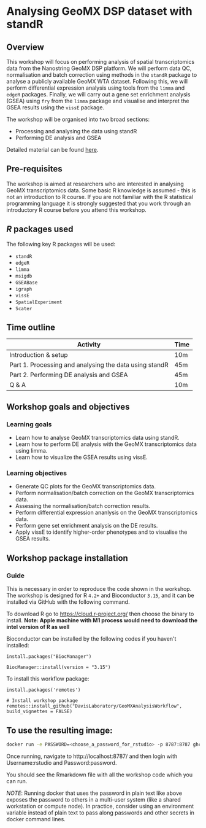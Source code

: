 # Analysing GeoMX DSP dataset with standR

## Overview

This workshop will focus on performing analysis of spatial transcriptomics data from the Nanostring GeoMX DSP platform. We will perform data QC, normalisation and batch correction using methods in the `standR` package to analyse a publicly available GeoMX WTA dataset. Following this, we will perform differential expression analysis using tools from the `limma` and `edgeR` packages. Finally, we will carry out a gene set enrichment analysis (GSEA) using `fry` from the `limma` package and visualise and interpret the GSEA results using the `vissE` package.

The workshop will be organised into two broad sections:
* Processing and analysing the data using standR
* Performing DE analysis and GSEA

Detailed material can be found [here](https://davislaboratory.github.io/GeoMXAnalysisWorkflow/).

## Pre-requisites 

The workshop is aimed at researchers who are interested in analysing GeoMX transcriptomics data. 
Some basic R knowledge is assumed - this is not an introduction to R course. 
If you are not familiar with the R statistical programming language it is strongly suggested that you work through an introductory R course before you attend this workshop.

## _R_ packages used

The following key R packages will be used: 

* `standR`
* `edgeR`
* `limma`
* `msigdb`
* `GSEABase`
* `igraph`
* `vissE`
* `SpatialExperiment`
* `Scater`

## Time outline

| Activity                                                        | Time |
|-----------------------------------------------------------------|------|
| Introduction & setup                                            | 10m  |
| Part 1. Processing and analysing the data using standR          | 45m  |
| Part 2. Performing DE analysis and GSEA                         | 45m  |
| Q & A                                                           | 10m  |


## Workshop goals and objectives

### Learning goals

 - Learn how to analyse GeoMX transcriptomics data using standR.
 - Learn how to perform DE analysis with the GeoMX transcriptomics data using limma.
 - Learn how to visualize the GSEA results using vissE.

### Learning objectives

 - Generate QC plots for the GeoMX transcriptomics data.
 - Perform normalisation/batch correction on the GeoMX transcriptomics data.
 - Assessing the normalisation/batch correction results.
 - Perform differential expression ananlysis on the GeoMX transcriptomics data.
 - Perform gene set enrichment analysis on the DE results.
 - Apply vissE to identify higher-order phenotypes and to visualise the GSEA results.

## Workshop package installation 

### Guide

This is necessary in order to reproduce the code shown in the workshop. 
The workshop is designed for R `4.2+` and Bioconductor `3.15`, and it can be installed via GitHub with the following command.

To download R go to https://cloud.r-project.org/ then choose the binary to install.
**Note: Apple machine with M1 process would need to download the intel version of R as well**

Bioconductor can be installed by the following codes if you haven't installed:

```
install.packages("BiocManager")

BiocManager::install(version = "3.15")
```

To install this workflow package:

```
install.packages('remotes')

# Install workshop package
remotes::install_github("DavisLaboratory/GeoMXAnalysisWorkflow", build_vignettes = FALSE)
```


## To use the resulting image:

```sh
docker run -e PASSWORD=<choose_a_password_for_rstudio> -p 8787:8787 ghcr.io/ningbioinfo/geomxanalysisworkflow:latest
```

Once running, navigate to http://localhost:8787/ and then login with Username:rstudio and Password:password.

You should see the Rmarkdown file with all the workshop code which you can run.

*NOTE*: Running docker that uses the password in plain text like above exposes the password to others 
in a multi-user system (like a shared workstation or compute node). In practice, consider using an environment 
variable instead of plain text to pass along passwords and other secrets in docker command lines. 

